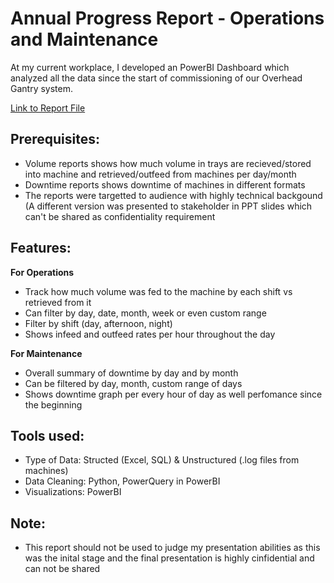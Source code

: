 # Annual Progress Report - Operations and Maintenance
At my current workplace, I developed an PowerBI Dashboard which analyzed all the data since the start of commissioning of our Overhead Gantry system. 

[Link to Report File](https://github.com/Vishal3698/Operations_Report/blob/9bea3f18877639e734f60ad4a3ccbebe1f025eb0/2022-23%20Volume%20Summary.pdf)

## Prerequisites:
- Volume reports shows how much volume in trays are recieved/stored into machine and retrieved/outfeed from machines per day/month
- Downtime reports shows downtime of machines in different formats
- The reports were targetted to audience with highly technical backgound (A different version was presented to stakeholder in PPT slides which can't be shared as confidentiality requirement

## Features:
**For Operations**
- Track how much volume was fed to the machine by each shift vs retrieved from it
- Can filter by day, date, month, week or even custom range
- Filter by shift (day, afternoon, night)
- Shows infeed and outfeed rates per hour throughout the day

**For Maintenance**
- Overall summary of downtime by day and by month
- Can be filtered by day, month, custom range of days
- Shows downtime graph per every hour of day as well perfomance since the beginning 


## Tools used:
- Type of Data: Structed (Excel, SQL) & Unstructured (.log files from machines)
- Data Cleaning: Python, PowerQuery in PowerBI
- Visualizations: PowerBI


## Note:
- This report should not be used to judge my presentation abilities as this was the inital stage and the final presentation is highly cinfidential and can not be shared
